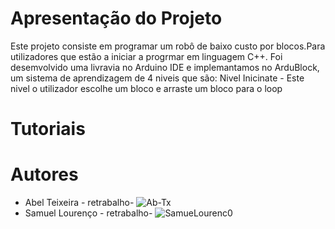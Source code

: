 # Apresentação do Projeto 
Este projeto consiste em programar um robô de baixo custo por blocos.Para utilizadores que estão a iniciar a progrmar em linguagem C++.
Foi desemvolvido uma livravia no Arduino IDE e implemantamos no ArduBlock, um sistema de aprendizagem de 4 niveis que são:
    Nivel Inicinate - Este nivel o utilizador escolhe um bloco e arraste um bloco para o loop 


# Tutoriais











# Autores
 
 - Abel Teixeira   - retrabalho- ![Ab-Tx](https://github.com/Ab-Tx)
 - Samuel Lourenço - retrabalho- ![SamueLourenc0](https://github.com/SamueLourenc0)
 
